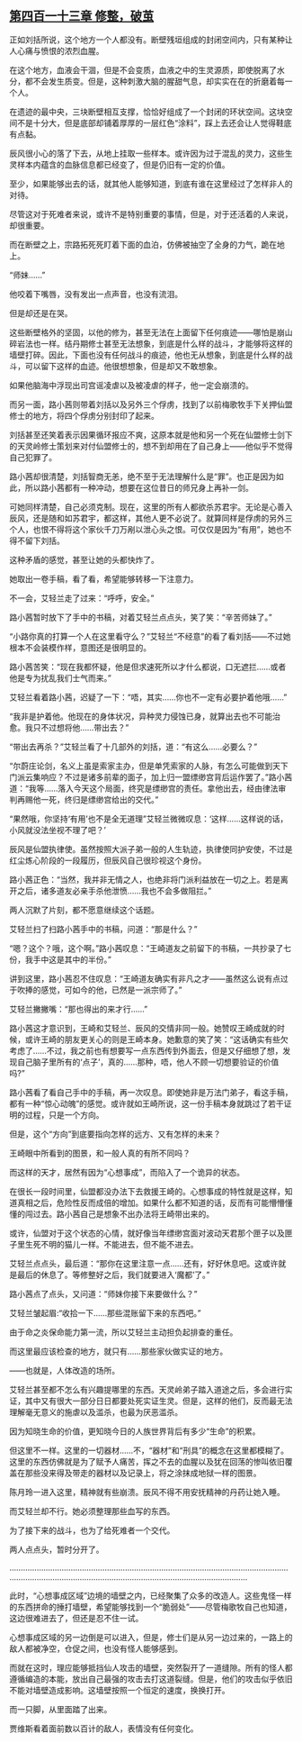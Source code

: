 ## [第四百一十三章 修整，破茧](https://www.xxbiquge.com/11_11207/9196660.html)


  正如刘括所说，这个地方一个人都没有。断壁残垣组成的封闭空间内，只有某种让人心痛与愤恨的浓烈血腥。

  在这个地方，血液会干涸，但是不会变质，血液之中的生灵源质，即使脱离了水分，都不会发生质变。但是，这种刺激大脑的腥甜气息，却实实在在的折磨着每一个人。

  在遗迹的最中央，三块断壁相互支撑，恰恰好组成了一个封闭的环状空间。这块空间不是十分大，但是底部却铺着厚厚的一层红色“涂料”，踩上去还会让人觉得鞋底有点黏。

  辰风很小心的落了下去，从地上挂取一些样本。或许因为过于混乱的灵力，这些生灵样本内蕴含的血脉信息都已经变了，但是仍旧有一定的价值。

  至少，如果能够出去的话，就其他人能够知道，到底有谁在这里经过了怎样非人的对待。

  尽管这对于死难者来说，或许不是特别重要的事情，但是，对于还活着的人来说，却很重要。

  而在断壁之上，宗路拓死死盯着下面的血泊，仿佛被抽空了全身的力气，跪在地上。

  “师妹……”

  他咬着下嘴唇，没有发出一点声音，也没有流泪。

  但是却还是在哭。

  这些断壁格外的坚固，以他的修为，甚至无法在上面留下任何痕迹——哪怕是崩山碎岩法也一样。结丹期修士甚至无法想象，到底是什么样的战斗，才能够将这样的墙壁打碎。因此，下面也没有任何战斗的痕迹，他也无从想象，到底是什么样的战斗，可以留下这样的血迹。他很想想象，但是却又不敢想象。

  如果他脑海中浮现出司宫谣凌虐以及被凌虐的样子，他一定会崩溃的。

  而另一面，路小茜则带着刘括以及另外三个俘虏，找到了以前梅歌牧手下关押仙盟修士的地方，将四个俘虏分别封印了起来。

  刘括甚至还笑着表示因果循环报应不爽，这原本就是他和另一个死在仙盟修士剑下的天灵岭修士策划来对付仙盟修士的，想不到却用在了自己身上——他似乎不觉得自己犯罪了。

  路小茜却很清楚，刘括智商无恙，绝不至于无法理解什么是“罪”。也正是因为如此，所以路小茜都有一种冲动，想要在这位昔日的师兄身上再补一剑。

  可她同样清楚，自己必须克制。现在，这里的所有人都欲杀苏君宇。无论是心善入辰风，还是随和如苏君宇，都这样，其他人更不必说了。就算同样是俘虏的另外三个人，也恨不得将这个家伙千刀万剐以泄心头之恨。可仅仅是因为“有用”，她也不得不留下刘括。

  这种矛盾的感觉，甚至让她的头都快炸了。

  她取出一卷手稿，看了看，希望能够转移一下注意力。

  不一会，艾轻兰走了过来：“呼呼，安全。”

  路小茜暂时放下了手中的书稿，对着艾轻兰点点头，笑了笑：“辛苦师妹了。”

  “小路你真的打算一个人在这里看守么？”艾轻兰“不经意”的看了看刘括——不过她根本不会装模作样，意图还是很明显的。

  路小茜苦笑：“现在我都怀疑，他是但求速死所以才什么都说，口无遮拦……或者他是专为扰乱我们士气而来。”

  艾轻兰看着路小茜，迟疑了一下：“唔，其实……你也不一定有必要护着他哦……”

  “我非是护着他。他现在的身体状况，异种灵力侵蚀已身，就算出去也不可能治愈。我只不过想将他……带出去？”

  “带出去再杀？”艾轻兰看了十几部外的刘括，道：“有这么……必要么？”

  “尔蔚庄论剑，名义上虽是索家主办，但是单凭索家的人脉，有怎么可能做到天下门派云集响应？不过是诸多前辈的面子，加上归一盟缥缈宫背后运作罢了。”路小茜道：“我等……落入今天这个局面，终究是缥缈宫的责任。拿他出去，经由律法审判再赐他一死，终归是缥缈宫给出的交代。”

  “果然哦，你坚持‘有用’也不是全无道理”艾轻兰微微叹息：‘这样……这样说的话，小风就没法坐视不理了吧？’

  辰风是仙盟执律使。虽然按照大派子弟一般的人生轨迹，执律使同护安使，不过是红尘炼心阶段的一段履历，但辰风自己很珍视这个身份。

  路小茜正色：“当然，我并非无情之人，也绝非将门派利益放在一切之上。若是离开之后，诸多道友必亲手杀他泄愤……我也不会多做阻拦。”

  两人沉默了片刻，都不愿意继续这个话题。

  艾轻兰扫了扫路小茜手中的书稿，问道：“那是什么？”

  “嗯？这个？哦，这个啊。”路小茜叹息：“王崎道友之前留下的书稿，一共抄录了七份，我手中这是其中的半份。”

  讲到这里，路小茜忍不住叹息：“王崎道友确实有非凡之才——虽然这么说有点过于吹捧的感觉，可如今的他，已然是一派宗师了。”

  艾轻兰撇撇嘴：“那也得出的来才行……”

  路小茜这才意识到，王崎和艾轻兰、辰风的交情非同一般。她赞叹王崎成就的时候，或许王崎的朋友更关心的则是王崎本身。她歉意的笑了笑：“这话确实有些欠考虑了……不过，我之前也有想要写一点东西传到外面去，但是又仔细想了想，发现自己脑子里所有的‘点子’，真的……那种，唔，他人不顾一切想要验证的价值吗?”

  路小茜看了看自己手中的手稿，再一次叹息。即使她非是万法门弟子，看这手稿，都有一种“惊心动魄”的感觉。或许就如王崎所说，这一份手稿本身就跳过了若干证明的过程，只是一个方向。

  但是，这个“方向”到底要指向怎样的远方、又有怎样的未来？

  王崎眼中所看到的图景，和一般人真的有所不同吗？

  而这样的天才，居然有因为“心想事成”，而陷入了一个诡异的状态。

  在很长一段时间里，仙盟都没办法下去救援王崎的。心想事成的特性就是这样，知道真相之后，危险性反而成倍的增加。如果什么都不知道的话，反而有可能懵懵懂懂的闯过去。路小茜自己是想象不出办法将王崎带出来的。

  或许，仙盟对于这个状态的心情，就好像当年缥缈宫面对波动天君那个匣子以及匣子里生死不明的猫儿一样。不能进去，但不能不进去。

  艾轻兰点点头，最后道：“那你在这里注意一点……还有，好好休息吧。这或许就是最后的休息了。等修整好之后，我们就要进入‘魔都’了。”

  路小茜点了点头，又问道：“师妹你接下来要做什么？”

  艾轻兰皱起眉:“收拾一下……那些混账留下来的东西吧。”

  由于命之炎保命能力第一流，所以艾轻兰主动担负起排查的重任。

  而这里最应该检查的地方，就只有……那些家伙做实证的地方。

  ——也就是，人体改造的场所。

  艾轻兰甚至都不怎么有兴趣提哪里的东西。天灵岭弟子踏入道途之后，多会进行实证，其中又有很大一部分日日都要处死实证生灵。但是，这样的他们，反而最无法理解毫无意义的施虐以及滥杀，也最为厌恶滥杀。

  因为知晓生命的价值，更知晓今日的人族世界背后有多少“生命”的积累。

  但这里不一样。这里的一切器材……不，“器材”和“刑具”的概念在这里都模糊了。这里的东西仿佛就是为了赋予人痛苦，挥之不去的血腥以及犹在回荡的惨叫依旧覆盖在那些没来得及带走的器材以及记录上，将之涂抹成地狱一样的图景。

  陈月玲一进入这里，精神就有些崩溃。辰风不得不用安抚精神的丹药让她入睡。

  而艾轻兰却不行。她必须整理那些血写的东西。

  为了接下来的战斗，也为了给死难者一个交代。

  两人点点头，暂时分开了。

  …………………………………………………………………………………………………………………………………………………………………………………………………………

  此时，“心想事成区域”边境的墙壁之内，已经聚集了众多的改造人。这些鬼怪一样的东西拼命的捶打墙壁，希望能够找到一个“脆弱处”——尽管梅歌牧自己也知道，这边很难进去了，但还是忍不住一试。

  心想事成区域的另一边倒是可以进入，但是，修士们是从另一边过来的，一路上的敌人都被净空，仓促之间，也没有怪人能够感到。

  而就在这时，理应能够抵挡仙人攻击的墙壁，突然裂开了一道缝隙。所有的怪人都遵循编造的本能，放出自己最强的攻击去打这道裂缝。但是，他们的攻击似乎依旧不能对墙壁造成影响。这墙壁按照一个恒定的速度，换换打开。

  而一只脚，从里面踏了出来。

  贾维斯看着面前数以百计的敌人，表情没有任何变化。
